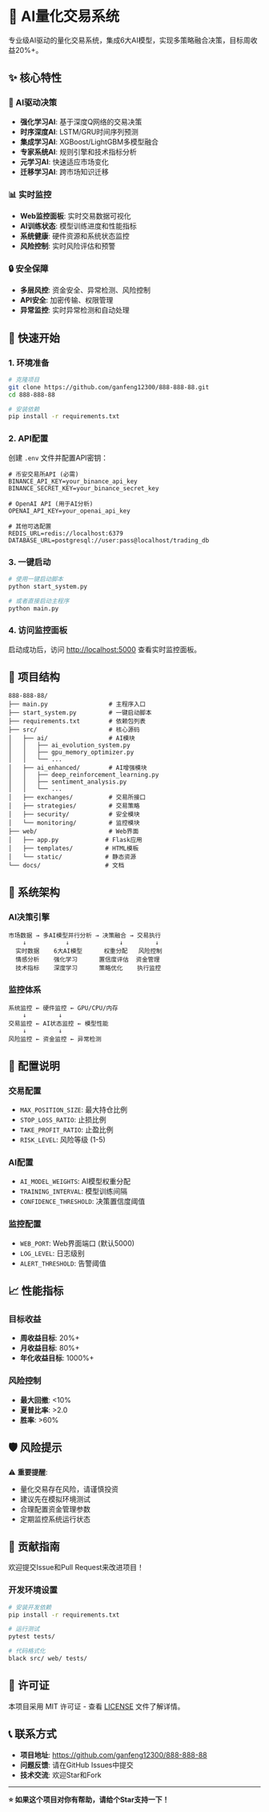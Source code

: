 # 🚀 AI量化交易系统

专业级AI驱动的量化交易系统，集成6大AI模型，实现多策略融合决策，目标周收益20%+。

## ✨ 核心特性

### 🤖 AI驱动决策
- **强化学习AI**: 基于深度Q网络的交易决策
- **时序深度AI**: LSTM/GRU时间序列预测
- **集成学习AI**: XGBoost/LightGBM多模型融合
- **专家系统AI**: 规则引擎和技术指标分析
- **元学习AI**: 快速适应市场变化
- **迁移学习AI**: 跨市场知识迁移

### 📊 实时监控
- **Web监控面板**: 实时交易数据可视化
- **AI训练状态**: 模型训练进度和性能指标
- **系统健康**: 硬件资源和系统状态监控
- **风险控制**: 实时风险评估和预警

### 🔒 安全保障
- **多层风控**: 资金安全、异常检测、风险控制
- **API安全**: 加密传输、权限管理
- **异常监控**: 实时异常检测和自动处理

## 🚀 快速开始

### 1. 环境准备

```bash
# 克隆项目
git clone https://github.com/ganfeng12300/888-888-88.git
cd 888-888-88

# 安装依赖
pip install -r requirements.txt
```

### 2. API配置

创建 `.env` 文件并配置API密钥：

```env
# 币安交易所API (必需)
BINANCE_API_KEY=your_binance_api_key
BINANCE_SECRET_KEY=your_binance_secret_key

# OpenAI API (用于AI分析)
OPENAI_API_KEY=your_openai_api_key

# 其他可选配置
REDIS_URL=redis://localhost:6379
DATABASE_URL=postgresql://user:pass@localhost/trading_db
```

### 3. 一键启动

```bash
# 使用一键启动脚本
python start_system.py

# 或者直接启动主程序
python main.py
```

### 4. 访问监控面板

启动成功后，访问 [http://localhost:5000](http://localhost:5000) 查看实时监控面板。

## 📁 项目结构

```
888-888-88/
├── main.py                 # 主程序入口
├── start_system.py         # 一键启动脚本
├── requirements.txt        # 依赖包列表
├── src/                    # 核心源码
│   ├── ai/                 # AI模块
│   │   ├── ai_evolution_system.py
│   │   ├── gpu_memory_optimizer.py
│   │   └── ...
│   ├── ai_enhanced/        # AI增强模块
│   │   ├── deep_reinforcement_learning.py
│   │   ├── sentiment_analysis.py
│   │   └── ...
│   ├── exchanges/          # 交易所接口
│   ├── strategies/         # 交易策略
│   ├── security/           # 安全模块
│   └── monitoring/         # 监控模块
├── web/                    # Web界面
│   ├── app.py             # Flask应用
│   ├── templates/         # HTML模板
│   └── static/            # 静态资源
└── docs/                  # 文档
```

## 🎯 系统架构

### AI决策引擎
```
市场数据 → 多AI模型并行分析 → 决策融合 → 交易执行
    ↓           ↓              ↓         ↓
  实时数据    6大AI模型      权重分配   风险控制
  情感分析    强化学习      置信度评估  资金管理
  技术指标    深度学习      策略优化    执行监控
```

### 监控体系
```
系统监控 ← 硬件监控 ← GPU/CPU/内存
    ↓         ↓
交易监控 ← AI状态监控 ← 模型性能
    ↓         ↓
风险监控 ← 资金监控 ← 异常检测
```

## 🔧 配置说明

### 交易配置
- `MAX_POSITION_SIZE`: 最大持仓比例
- `STOP_LOSS_RATIO`: 止损比例
- `TAKE_PROFIT_RATIO`: 止盈比例
- `RISK_LEVEL`: 风险等级 (1-5)

### AI配置
- `AI_MODEL_WEIGHTS`: AI模型权重分配
- `TRAINING_INTERVAL`: 模型训练间隔
- `CONFIDENCE_THRESHOLD`: 决策置信度阈值

### 监控配置
- `WEB_PORT`: Web界面端口 (默认5000)
- `LOG_LEVEL`: 日志级别
- `ALERT_THRESHOLD`: 告警阈值

## 📈 性能指标

### 目标收益
- **周收益目标**: 20%+
- **月收益目标**: 80%+
- **年化收益目标**: 1000%+

### 风险控制
- **最大回撤**: <10%
- **夏普比率**: >2.0
- **胜率**: >60%

## 🛡️ 风险提示

⚠️ **重要提醒**:
- 量化交易存在风险，请谨慎投资
- 建议先在模拟环境测试
- 合理配置资金管理参数
- 定期监控系统运行状态

## 🤝 贡献指南

欢迎提交Issue和Pull Request来改进项目！

### 开发环境设置
```bash
# 安装开发依赖
pip install -r requirements.txt

# 运行测试
pytest tests/

# 代码格式化
black src/ web/ tests/
```

## 📄 许可证

本项目采用 MIT 许可证 - 查看 [LICENSE](LICENSE) 文件了解详情。

## 📞 联系方式

- **项目地址**: https://github.com/ganfeng12300/888-888-88
- **问题反馈**: 请在GitHub Issues中提交
- **技术交流**: 欢迎Star和Fork

---

**⭐ 如果这个项目对你有帮助，请给个Star支持一下！**
